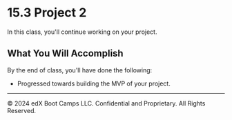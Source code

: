 # 15.3 Project 2
In this class, you'll continue working on your project.

## What You Will Accomplish
By the end of class, you'll have done the following:

* Progressed towards building the MVP of your project.

---
© 2024 edX Boot Camps LLC. Confidential and Proprietary. All Rights Reserved.